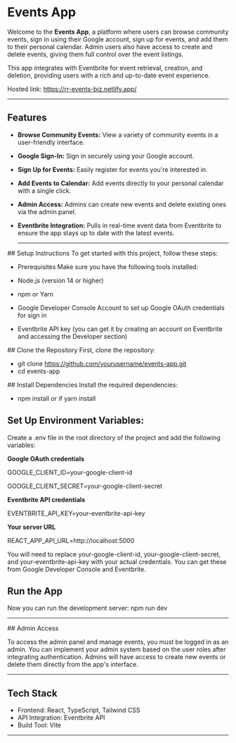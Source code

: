 # Events App

Welcome to the **Events App**, a platform where users can browse community events, sign in using their Google account, sign up for events, and add them to their personal calendar. Admin users also have access to create and delete events, giving them full control over the event listings.

This app integrates with Eventbrite for event retrieval, creation, and deletion, providing users with a rich and up-to-date event experience.

Hosted link: https://rr-events-biz.netlify.app/


---

## Features

- **Browse Community Events:** View a variety of community events in a user-friendly interface.
- **Google Sign-In:** Sign in securely using your Google account.
- **Sign Up for Events:** Easily register for events you're interested in.
- **Add Events to Calendar:** Add events directly to your personal calendar with a single click.
- **Admin Access:** Admins can create new events and delete existing ones via the admin panel.
- **Eventbrite Integration:** Pulls in real-time event data from Eventbrite to ensure the app stays up to date with the latest events.

  ***

## Setup Instructions
To get started with this project, follow these steps:

- Prerequisites
  Make sure you have the following tools installed:

- Node.js (version 14 or higher)
- npm or Yarn
- Google Developer Console Account to set up Google OAuth credentials for sign in
- Eventbrite API key (you can get it by creating an account on Eventbrite and accessing the Developer section)

## Clone the Repository
First, clone the repository:

- git clone https://github.com/yourusername/events-app.git
- cd events-app

## Install Dependencies
Install the required dependencies:

- npm install or if yarn install

## Set Up Environment Variables:

Create a .env file in the root directory of the project and add the following variables:

**Google OAuth credentials**

GOOGLE_CLIENT_ID=your-google-client-id

GOOGLE_CLIENT_SECRET=your-google-client-secret

**Eventbrite API credentials**

EVENTBRITE_API_KEY=your-eventbrite-api-key

**Your server URL**

REACT_APP_API_URL=http://localhost:5000

You will need to replace your-google-client-id, your-google-client-secret, and your-eventbrite-api-key with your actual credentials. You can get these from Google Developer Console and Eventbrite.

## Run the App

Now you can run the development server:
npm run dev

---

## Admin Access

To access the admin panel and manage events, you must be logged in as an admin. You can implement your admin system based on the user roles after integrating authentication. Admins will have access to create new events or delete them directly from the app's interface.

---

## Tech Stack

- Frontend: React, TypeScript, Tailwind CSS
- API Integration: Eventbrite API
- Build Tool: Vite

---
